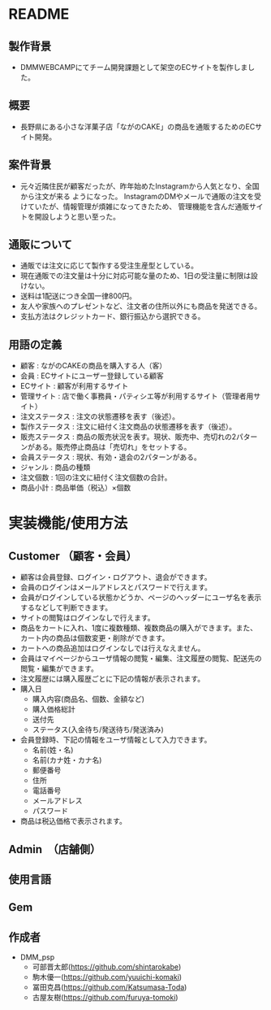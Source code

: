 # README

## 製作背景
* DMMWEBCAMPにてチーム開発課題として架空のECサイトを製作しました。
## 概要
* 長野県にある小さな洋菓子店「ながのCAKE」の商品を通販するためのECサイト開発。
## 案件背景
* 元々近隣住民が顧客だったが、昨年始めたInstagramから人気となり、全国から注文が来る
ようになった。
InstagramのDMやメールで通販の注文を受けていたが、情報管理が煩雑になってきたため、
管理機能を含んだ通販サイトを開設しようと思い至った。

## 通販について
* 通販では注文に応じて製作する受注生産型としている。
* 現在通販での注文量は十分に対応可能な量のため、1日の受注量に制限は設けない。
* 送料は1配送につき全国一律800円。
* 友人や家族へのプレゼントなど、注文者の住所以外にも商品を発送できる。
* 支払方法はクレジットカード、銀行振込から選択できる。
## 用語の定義
* 顧客 : ながのCAKEの商品を購入する人（客）
* 会員 : ECサイトにユーザー登録している顧客
* ECサイト : 顧客が利用するサイト
* 管理サイト : 店で働く事務員・パティシエ等が利用するサイト（管理者用サイト）
* 注文ステータス : 注文の状態遷移を表す（後述）。
* 製作ステータス : 注文に紐付く注文商品の状態遷移を表す（後述）。
* 販売ステータス : 商品の販売状況を表す。現状、販売中、売切れの2パターンがある。販売停止商品は「売切れ」をセットする。
* 会員ステータス : 現状、有効・退会の2パターンがある。
* ジャンル : 商品の種類
* 注文個数 : 1回の注文に紐付く注文個数の合計。
* 商品小計 : 商品単価（税込）×個数

# 実装機能/使用方法
## Customer （顧客・会員）
- 顧客は会員登録、ログイン・ログアウト、退会ができます。  
- 会員のログインはメールアドレスとパスワードで行えます。  
- 会員がログインしている状態かどうか、ページのヘッダーにユーザ名を表示するなどして判断できます。  
- サイトの閲覧はログインなしで行えます。  
- 商品をカートに入れ、1度に複数種類、複数商品の購入ができます。また、カート内の商品は個数変更・削除ができます。  
- カートへの商品追加はログインなしでは行えなえません。  
- 会員はマイページからユーザ情報の閲覧・編集、注文履歴の閲覧、配送先の閲覧・編集ができます。  
- 注文履歴には購入履歴ごとに下記の情報が表示されます。 
 - 購入日  
	- 購入内容(商品名、個数、金額など)  
	- 購入価格総計  
	- 送付先  
	- ステータス(入金待ち/発送待ち/発送済み) 
- 会員登録時、下記の情報をユーザ情報として入力できます。
	- 名前(姓・名)  
	- 名前(カナ姓・カナ名)  
	- 郵便番号  
	- 住所  
	- 電話番号  
	- メールアドレス  
	- パスワード 
- 商品は税込価格で表示されます。
## Admin　（店舗側）
## 使用言語
## Gem
## 作成者
* DMM_psp
  * 可部晋太郎(https://github.com/shintarokabe)
  * 駒木優一(https://github.com/yuuichi-komaki)
  * 冨田克昌(https://github.com/Katsumasa-Toda)
  * 古屋友樹(https://github.com/furuya-tomoki)


